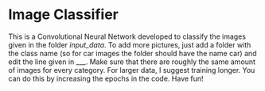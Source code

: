 # Image Classifier

This is a Convolutional Neural Network developed to classify the images given in the folder _input_data_. To add more pictures, just add a folder with the class name (so for car images the folder should have the name car) and edit the line given in ___. Make sure that there are roughly the same amount of images for every category. For larger data, I suggest training longer. You can do this by increasing the epochs in the code. Have fun!
